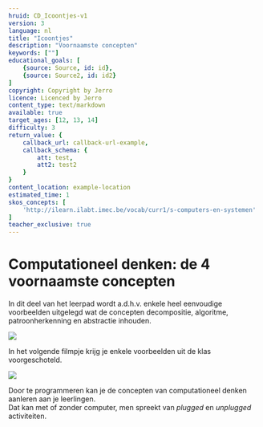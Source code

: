 ```yaml
---
hruid: CD_Icoontjes-v1
version: 3
language: nl
title: "Icoontjes"
description: "Voornaamste concepten"
keywords: [""]
educational_goals: [
    {source: Source, id: id}, 
    {source: Source2, id: id2}
]
copyright: Copyright by Jerro
licence: Licenced by Jerro
content_type: text/markdown
available: true
target_ages: [12, 13, 14]
difficulty: 3
return_value: {
    callback_url: callback-url-example,
    callback_schema: {
        att: test,
        att2: test2
    }
}
content_location: example-location
estimated_time: 1
skos_concepts: [
    'http://ilearn.ilabt.imec.be/vocab/curr1/s-computers-en-systemen'
]
teacher_exclusive: true
---
```


# Computationeel denken: de 4 voornaamste concepten
In dit deel van het leerpad wordt a.d.h.v. enkele heel eenvoudige voorbeelden uitgelegd wat de concepten decompositie, algoritme, patroonherkenning en abstractie inhouden.
  
![](embed/Ppt.png)
  
In het volgende filmpje krijg je enkele voorbeelden uit de klas voorgeschoteld.
  
![](embed/Ppt.png)
  
Door te programmeren kan je de concepten van computationeel denken aanleren aan je leerlingen.  
Dat kan met of zonder computer, men spreekt van *plugged* en *unplugged* activiteiten.